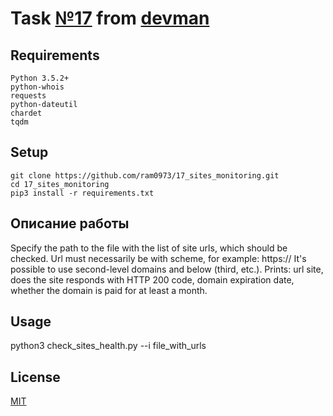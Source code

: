 # Task [№17](https://devman.org/challenges/17/) from [devman](https://devman.org)
## Requirements
```
Python 3.5.2+
python-whois
requests
python-dateutil
chardet
tqdm
```
## Setup
```
git clone https://github.com/ram0973/17_sites_monitoring.git
cd 17_sites_monitoring
pip3 install -r requirements.txt
```
## Описание работы
Specify the path to the file with the list of site urls, which should be checked.
Url must necessarily be with scheme, for example: https://
It's possible to use second-level domains and below (third, etc.).
Prints: url site, does the site responds with HTTP 200 code,
domain expiration date, whether the domain is paid for at least a month.
## Usage
python3 check_sites_health.py --i file_with_urls
## License
[MIT](http://opensource.org/licenses/MIT)
